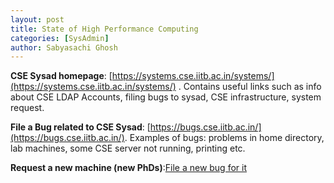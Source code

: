 ```yaml
---
layout: post
title: State of High Performance Computing
categories: [SysAdmin]
author: Sabyasachi Ghosh
---
```


**CSE Sysad homepage**: [https://systems.cse.iitb.ac.in/systems/](https://systems.cse.iitb.ac.in/systems/) .
Contains useful links such as info about CSE LDAP Accounts, filing bugs to sysad, CSE infrastructure, system request. 

**File a Bug related to CSE Sysad**: [https://bugs.cse.iitb.ac.in/](https://bugs.cse.iitb.ac.in/).
Examples of bugs: problems in home directory, lab machines, some CSE server not running, printing etc.

**Request a new machine (new PhDs)**:[File a new bug for it](https://bugs.cse.iitb.ac.in/bugs/enter_bug.cgi?product=System%20Requirements)
